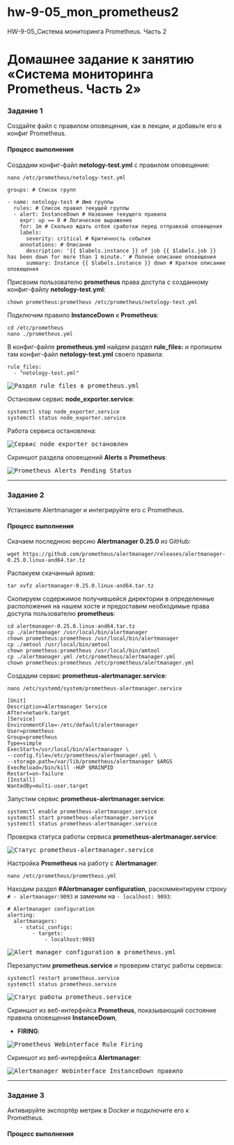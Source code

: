 # hw-9-05_mon_prometheus2
HW-9-05_Система мониторинга Prometheus. Часть 2

# Домашнее задание к занятию «Система мониторинга Prometheus. Часть 2»

### Задание 1

Создайте файл с правилом оповещения, как в лекции, и добавьте его в конфиг Prometheus.

#### Процесс выполнения

Создадим конфиг-файл **netology-test.yml** с правилом оповещения:
```
nano /etc/prometheus/netology-test.yml
```
```
groups: # Список групп

- name: netology-test # Имя группы
  rules: # Список правил текущей группы
  - alert: InstanceDown # Название текущего правила
    expr: up == 0 # Логическое выражение
    for: 1m # Сколько ждать отбоя сработки перед отправкой оповещения
    labels:
      severity: critical # Критичность события
    annotations: # Описание
      description: '{{ $labels.instance }} of job {{ $labels.job }} has been down for more than 1 minute.' # Полное описание оповещения
      summary: Instance {{ $labels.instance }} down # Краткое описание оповещения
```
Присвоим пользователю **prometheus** права доступа с созданному конфиг-файлу **netology-test.yml**:
```
chown prometheus:prometheus /etc/prometheus/netology-test.yml
```
Подключим правило **InstanceDown** к **Prometheus**:
```
cd /etc/prometheus
nano ./prometheus.yml
```
В конфиг-файле **prometheus.yml** найдем раздел **rule_files:** и пропишем там конфиг-файл **netology-test.yml**
своего правила:
```
rule_files:
  - "netology-test.yml"
```
<kbd>![Раздел rule_files в prometheus.yml](img/prometheus_config_rule_files.png)</kbd>

Остановим сервис **node_exporter.service**:
```
systemctl stop node_exporter.service
systemctl status node_exporter.service
```
Работа сервиса остановлена:

<kbd>![Сервис node_exporter остановлен](img/node_exporter_status_stopped.png)</kbd>

Скриншот раздела оповещений **Alerts** в **Prometheus**:

<kbd>![Prometheus Alerts Pending Status](img/prometheus_alerts_pending.png)</kbd>


---

### Задание 2

Установите Alertmanager и интегрируйте его с Prometheus.

#### Процесс выполнения

Скачаем последнюю версию **Alertmanager 0.25.0** из GitHub:
```
wget https://github.com/prometheus/alertmanager/releases/alertmanager-0.25.0.linux-and64.tar.tz
```
Распакуем скачанный архив:
```
tar xvfz alertmanager-0.25.0.linux-and64.tar.tz
```
Скопируем содержимое получившейся директории в определенные расположения на нашем хосте и предоставим
необходимые права доступа пользователю **prometheus**:
```
cd alertmanager-0.25.0.linux-and64.tar.tz
cp ./alertmanager /usr/local/bin/alertmanager
chown prometheus:prometheus /usr/local/bin/alertmanager
cp ./amtool /usr/local/bin/amtool
chown prometheus:prometheus /usr/local/bin/amtool
cp ./alertmanager.yml /etc/prometheus/alertmanager.yml
chown prometheus:prometheus /etc/prometheus/alertmanager.yml
```
Создадим сервис **prometheus-alertmanager.service**:
```
nano /etc/systemd/system/prometheus-alertmanager.service
```
```
[Unit]
Description=Alertmanager Service
After=network.target
[Service]
EnvironmentFile=-/etc/default/alertmanager
User=prometheus
Group=prometheus
Type=simple
ExecStart=/usr/local/bin/alertmanager \
--config.file=/etc/prometheus/alertmanager.yml \
--storage.path=/var/lib/prometheus/alertmanager $ARGS
ExecReload=/bin/kill -HUP $MAINPID
Restart=on-failure
[Install]
WantedBy=multi-user.target
```
Запустим сервис **prometheus-alertmanager.service**:
```
systemctl enable prometheus-alertmanager.service
systemctl start prometheus-alertmanager.service
systemctl status prometheus-alertmanager.service
```
Проверка статуса работы сервиса **prometheus-alertmanager.service**:

<kbd>![Статус prometheus-alertmanager.service](img/prometheus-alertmanager.service_status.png)</kbd>

Настройка **Prometheus** на работу c **Alertmanager**:
```
nano /etc/prometheus/prometheus.yml
```
Находим раздел **#Alertmanager configuration**, раскомментируем строку ```# - alertmanager:9093``` и
заменим на ```- localhost: 9093```:

```
# Alertmanager configuration
alerting:
  alertmanagers:
    - static_configs:
        - targets:
            - localhost:9093
```
<kbd>![Alert manager configuration в prometheus.yml](img/prometheus.yml_alertmanager_config.png)</kbd>

Перезапустим **prometheus.service** и проверим статус работы сервиса:
```
systemctl restart prometheus.service
systemctl status prometheus.service
```
<kbd>![Статус работы prometheus.service](img/prometheus_service_status.png)</kbd>

Скриншот из веб-интерфейса **Prometheus**, показывающий состояние правила оповещения **InstanceDown**, 
- **FIRING**:

<kbd>![Prometheus Webinterface Rule Firing](img/prometheus_webinterface_alerts_instancedown_firing.png)</kbd>

Скриншот из веб-интерфейса **Alertmanager**:

<kbd>![Alertmanager Webinterface InstanceDown правило](img/alertmananer_webinterface_instancedown.png)</kbd>

---

### Задание 3

Активируйте экспортёр метрик в Docker и подключите его к Prometheus.

#### Процесс выполнения

